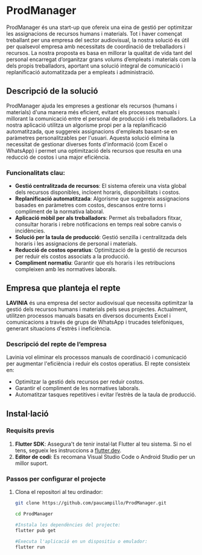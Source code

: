 # ProdManager

ProdManager és una start-up que ofereix una eina de gestió per optimitzar les assignacions de recursos humans i materials. Tot i haver començat treballant per una empresa del sector audiovisual, la nostra solució és útil per qualsevol empresa amb necessitats de coordinació de treballadors i recursos. La nostra proposta es basa en millorar la qualitat de vida tant del personal encarregat d’organitzar grans volums d’empleats i materials com la dels propis treballadors, aportant una solució integral de comunicació i replanificació automatitzada per a empleats i administració.

## Descripció de la solució

ProdManager ajuda les empreses a gestionar els recursos (humans i materials) d'una manera més eficient, evitant els processos manuals i millorant la comunicació entre el personal de producció i els treballadors. La nostra aplicació utilitza un algorisme propi per a la replanificació automatitzada, que suggereix assignacions d'empleats basant-se en paràmetres personalitzables per l'usuari. Aquesta solució elimina la necessitat de gestionar diverses fonts d'informació (com Excel o WhatsApp) i permet una optimització dels recursos que resulta en una reducció de costos i una major eficiència.

### Funcionalitats clau:
- **Gestió centralitzada de recursos**: El sistema ofereix una vista global dels recursos disponibles, incloent horaris, disponibilitats i costos.
- **Replanificació automatitzada**: Algorisme que suggereix assignacions basades en paràmetres com costos, descansos entre torns i compliment de la normativa laboral.
- **Aplicació mòbil per als treballadors**: Permet als treballadors fitxar, consultar horaris i rebre notificacions en temps real sobre canvis o incidències.
- **Solució per la taula de producció**: Gestió senzilla i centralitzada dels horaris i les assignacions de personal i materials.
- **Reducció de costos operatius**: Optimització de la gestió de recursos per reduir els costos associats a la producció.
- **Compliment normatiu**: Garantir que els horaris i les retribucions compleixen amb les normatives laborals.
  
## Empresa que planteja el repte

**LAVINIA** és una empresa del sector audiovisual que necessita optimitzar la gestió dels recursos humans i materials pels seus projectes. Actualment, utilitzen processos manuals basats en diversos documents Excel i comunicacions a través de grups de WhatsApp i trucades telefòniques, generant situacions d'estrès i ineficiència.

### Descripció del repte de l’empresa
Lavinia vol eliminar els processos manuals de coordinació i comunicació per augmentar l'eficiència i reduir els costos operatius. El repte consisteix en:
- Optimitzar la gestió dels recursos per reduir costos.
- Garantir el compliment de les normatives laborals.
- Automatitzar tasques repetitives i evitar l’estrès de la taula de producció.

## Instal·lació

### Requisits previs

1. **Flutter SDK**: Assegura't de tenir instal·lat Flutter al teu sistema. Si no el tens, segueix les instruccions a [flutter.dev](https://flutter.dev/docs/get-started/install).
2. **Editor de codi**: Es recomana Visual Studio Code o Android Studio per un millor suport.

### Passos per configurar el projecte

1. Clona el repositori al teu ordinador:

   ```bash
   git clone https://github.com/paucampillo/ProdManager.git

   cd ProdManager

   #Instala les dependències del projecte:
   flutter pub get

   #Executa l'aplicació en un dispositiu o emulador:
   flutter run
   ```
